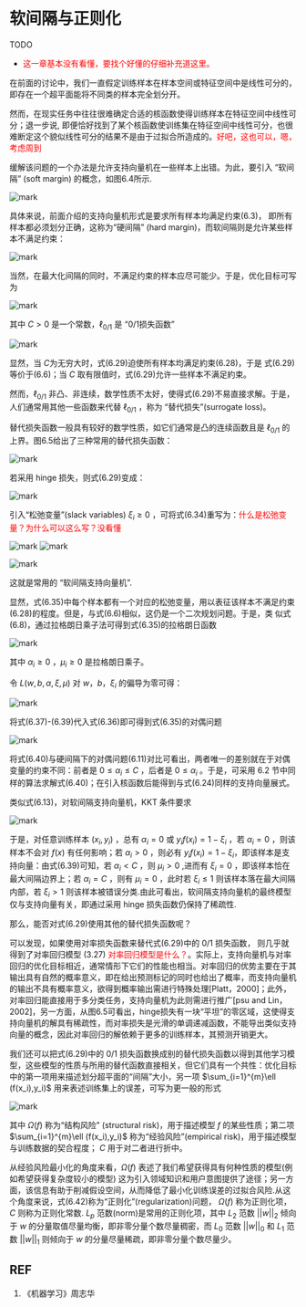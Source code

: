 # 软间隔与正则化

TODO

- <span style="color:red;">这一章基本没有看懂，要找个好懂的仔细补充道这里。</span>


在前面的讨论中，我们一直假定训练样本在样本空间或特征空间中是线性可分的，即存在一个超平面能将不同类的样本完全划分开。

然而，在现实任务中往往很难确定合适的核函数使得训练样本在特征空间中线性可分；退一步说, 即便恰好找到了某个核函数使训练集在特征空间中线性可分，也很难断定这个貌似线性可分的结果不是由于过拟合所造成的。<span style="color:red;">好吧，这也可以，嗯，考虑周到</span>

缓解该问题的一个办法是允许支持向量机在一些样本上出错。为此，要引入 “软间隔” (soft margin) 的概念，如图6.4所示.

![mark](http://pacdb2bfr.bkt.clouddn.com/blog/image/180627/0EDHkdih8m.png?imageslim)


具体来说，前面介绍的支持向量机形式是要求所有样本均满足约束(6.3)， 即所有样本都必须划分正确，这称为“硬间隔” (hard margin)，而软间隔则是允许某些样本不满足约束：

![mark](http://pacdb2bfr.bkt.clouddn.com/blog/image/180627/ca4CDklH1d.png?imageslim)


当然，在最大化间隔的同时，不满足约束的样本应尽可能少。于是，优化目标可写为

![mark](http://pacdb2bfr.bkt.clouddn.com/blog/image/180627/922AH89AH0.png?imageslim)

其中 $C>0$ 是一个常数，$\ell_{0/1}$ 是 “0/1损失函数”

![mark](http://pacdb2bfr.bkt.clouddn.com/blog/image/180627/l7Ai2cKHCF.png?imageslim)


显然，当 $C$为无穷大时，式(6.29)迫使所有样本均满足約束(6.28)，于是 式(6.29)等价于(6.6)；当 $C$ 取有限值时，式(6.29)允许一些样本不满足約束。

然而，$\ell_{0/1}$ 非凸、非连续，数学性质不太好，使得式(6.29)不易直接求解。于是，人们通常用其他一些函数来代替 $\ell_{0/1}$ ，称为 “替代损失”(surrogate loss)。

替代损失函数一般具有较好的数学性质，如它们通常是凸的连续函数且是 $\ell_{0/1}$  的上界。图6.5给出了三种常用的替代损失函数：

![mark](http://pacdb2bfr.bkt.clouddn.com/blog/image/180627/kJFBF7diF4.png?imageslim)

若采用 hinge 损失，则式(6.29)变成：

![mark](http://pacdb2bfr.bkt.clouddn.com/blog/image/180627/9I54iDAaE1.png?imageslim)

引入“松弛变量”(slack variables) $\xi_i\geqslant 0$ ，可将式(6.34)重写为：<span style="color:red;">什么是松弛变量？为什么可以这么写？没看懂</span>

![mark](http://pacdb2bfr.bkt.clouddn.com/blog/image/180627/Ac0bkKK16f.png?imageslim)
![mark](http://pacdb2bfr.bkt.clouddn.com/blog/image/180627/9kakjlELj1.png?imageslim)

![mark](http://pacdb2bfr.bkt.clouddn.com/blog/image/180627/88iE6e3l66.png?imageslim)

这就是常用的 “软间隔支持向量机”.

显然，式(6.35)中每个样本都有一个对应的松弛变量，用以表征该样本不满足约束(6.28)的程度。但是，与式(6.6)相似，这仍是一个二次规划问题。于是，类 似式(6.8)，通过拉格朗日乘子法可得到式(6.35)的拉格朗日函数

![mark](http://pacdb2bfr.bkt.clouddn.com/blog/image/180627/gh9fBc7E8h.png?imageslim)

其中 $\alpha_i\geqslant 0$ ，$\mu_i\geqslant 0$ 是拉格朗日乘子。

令 $L(w, b, \alpha,\xi,\mu)$ 对 $w$，$b$，$\xi_i$ 的偏导为零可得：

![mark](http://pacdb2bfr.bkt.clouddn.com/blog/image/180627/ClKF898Lig.png?imageslim)

将式(6.37)-(6.39)代入式(6.36)即可得到式(6.35)的对偶问题

![mark](http://pacdb2bfr.bkt.clouddn.com/blog/image/180627/G6hbFlibkh.png?imageslim)

将式(6.40)与硬间隔下的对偶问题(6.11)对比可看出，两者唯一的差别就在于对偶变量的约束不同：前者是 $0\leqslant \alpha_i\leqslant C$ ，后者是 $0\leqslant \alpha_i$ 。于是，可采用 6.2 节中同样的算法求解式(6.40)；在引入核函数后能得到与式(6.24)同样的支持向量展式。

类似式(6.13)，对软间隔支持向量机，KKT 条件要求

![mark](http://pacdb2bfr.bkt.clouddn.com/blog/image/180627/hh1HIDbIfJ.png?imageslim)

于是，对任意训练样本 $(x_i,y_i)$ ，总有 $\alpha_i=0$ 或 $y_if(x_i)=1-\xi_i$ ，若 $\alpha_i=0$ ，则该样本不会对 $f(x)$ 有任何影响；若 $\alpha_i>0$ ，则必有 $y_if(x_i)=1-\xi_i$，即该样本是支持向量：由式(6.39)可知，若 $\alpha_i<C$ ，则 $\mu_i>0$ ,进而有 $\xi_i=0$ ，即该样本恰在最大间隔边界上；若 $\alpha_i=C$ ，则有 $\mu_i = 0$ ，此时若 $\xi_i\leq 1$ 则该样本落在最大间隔内部，若 $\xi_i>1$ 则该样本被错误分类.由此可看出，软间隔支持向量机的最终模型仅与支持向量有关，即通过采用 hinge 损失函数仍保持了稀疏性.

那么，能否对式(6.29)使用其他的替代损失函数呢？

可以发现，如果使用对率损失函数来替代式(6.29)中的 $0/1$ 损失函数， 则几乎就得到了对率回归模型 (3.27) <span style="color:red;">对率回归模型是什么？</span>。实际上，支持向量机与对率回归的优化目标相近，通常情形下它们的性能也相当。对率回归的优势主要在于其输出具有自然的概率意义，即在给出预测标记的同时也给出了概率，而支持向量机的输出不具有概率意义，欲得到概率输出需进行特殊处理[Platt，2000]；此外，对率回归能直接用于多分类任务，支持向量机为此则需进行推广[psu and Lin， 2002]，另一方面，从图6.5可看出，hinge损失有一块“平坦”的零区域，这使得支持向量机的解具有稀疏性，而对率损失是光滑的单调递减函数，不能导出类似支持向量的概念，因此对率回归的解依赖于更多的训练样本，其预测开销更大。

我们还可以把式(6.29)中的 $0/1$ 损失函数换成别的替代损失函数以得到其他学习模型，这些模型的性质与所用的替代函数直接相关，但它们具有一个共性：优化目标中的第一项用来描述划分超平面的“间隔”大小，另一项 $\sum_{i=1}^{m}\ell (f(x_i),y_i)$ 用来表述训练集上的误差，可写为更一般的形式

![mark](http://pacdb2bfr.bkt.clouddn.com/blog/image/180627/CiA0c7i184.png?imageslim)


其中 $\Omega(f)$ 称为“结构风险” (structural risk)，用于描述模型 $f$ 的某些性质；第二项 $\sum_{i=1}^{m}\ell (f(x_i),y_i)$ 称为“经验风险”(empirical risk)，用于描述模型与训练数据的契合程度； $C$ 用于对二者进行折中。

从经验风险最小化的角度来看，$\Omega(f)$ 表述了我们希望获得具有何种性质的模型(例如希望获得复杂度较小的模型) 这为引入领域知识和用户意图提供了途径；另一方面，该信息有助于削减假设空间，从而降低了最小化训练误差的过拟合风险.从这个角度来说，式(6.42)称为“正则化”(regularization)问题， $\Omega(f)$ 称为正则化项，$C$ 则称为正则化常数. $L_p$ 范数(norm)是常用的正则化项，其中 $L_2$ 范数 $||w||_2$ 倾向于 $w$ 的分量取值尽量均衡，即非零分量个数尽量稠密，而 $L_0$ 范数 $||w||_0$ 和 $L_1$ 范数 $||w||_1$ 则倾向于 $w$ 的分量尽量稀疏，即非零分量个数尽量少。




## REF

1. 《机器学习》周志华
